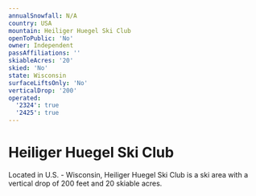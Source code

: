 ```yaml
---
annualSnowfall: N/A
country: USA
mountain: Heiliger Huegel Ski Club
openToPublic: 'No'
owner: Independent
passAffiliations: ''
skiableAcres: '20'
skied: 'No'
state: Wisconsin
surfaceLiftsOnly: 'No'
verticalDrop: '200'
operated:
  '2324': true
  '2425': true
---
```



# Heiliger Huegel Ski Club

Located in U.S. - Wisconsin, Heiliger Huegel Ski Club is a ski area with a vertical drop of 200 feet and 20 skiable acres.
